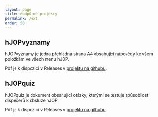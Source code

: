 ```yaml
---
layout: page
title: Podpůrné projekty
permalink: /ext
order: 50
---
```


## hJOPvyznamy

hJOPvyznamy je jedna přehledná strana A4 obsahující nápovědy ke všem položkám
ve všech menu hJOP.

Pdf je k dispozici v Releases
v [projektu na githubu](https://github.com/horacekj/hJOPvyznamy).

## hJOPquiz

hJOPquiz je dokument obsahující otázky, kterými se testuje způsobilost
dispečerů k obsluze hJOP.

Pdf je k dispozici v Releases
v [projektu na githubu](https://github.com/horacekj/hJOPquiz).

